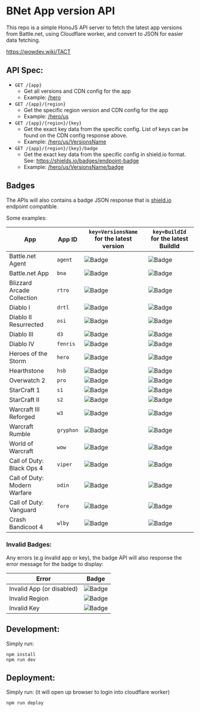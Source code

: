 # BNet App version API

This repo is a simple HonoJS API server to fetch the latest app versions from Battle.net, using Cloudflare worker, and convert to JSON for easier data fetching.

https://wowdev.wiki/TACT

## API Spec:

- <code>GET /{app}</code>
  - Get all versions and CDN config for the app
  - Example: [/hero](https://bnet-version.jamiephan.workers.dev/hero)
- <code>GET /{app}/{region}</code>
  - Get the specific region version and CDN config for the app
  - Example: [/hero/us](https://bnet-version.jamiephan.workers.dev/hero/us)
- <code>GET /{app}/{region}/{key}</code>
  - Get the exact key data from the specific config. List of keys can be found on the CDN config response above.
  - Example: [/hero/us/VersionsName](https://bnet-version.jamiephan.workers.dev/hero/us/VersionsName)
- <code>GET /{app}/{region}/{key}/badge</code>
  - Get the exact key data from the specific config in shield.io format. See: https://shields.io/badges/endpoint-badge
  - Example: [/hero/us/VersionsName/badge](https://bnet-version.jamiephan.workers.dev/hero/us/VersionsName/badge)

## Badges

The APIs will also contains a badge JSON response that is [shield.io](https://shields.io/badges/endpoint-badge) endpoint compatible.

Some examples:

| App                          | App ID    | `key=VersionsName` for the latest version                                                                                            | `key=BuildId` for the latest BuildId                                                                                            |
| ---------------------------- | --------- | ------------------------------------------------------------------------------------------------------------------------------------ | ------------------------------------------------------------------------------------------------------------------------------- |
| Battle.net Agent             | `agent`   | ![Badge](https://img.shields.io/endpoint?url=https%3A%2F%2Fbnet-version.jamiephan.workers.dev%2Fagent%2Fus%2FVersionsName%2Fbadge)   | ![Badge](https://img.shields.io/endpoint?url=https%3A%2F%2Fbnet-version.jamiephan.workers.dev%2Fagent%2Fus%2FBuildId%2Fbadge)   |
| Battle.net App               | `bna`     | ![Badge](https://img.shields.io/endpoint?url=https%3A%2F%2Fbnet-version.jamiephan.workers.dev%2Fbna%2Fus%2FVersionsName%2Fbadge)     | ![Badge](https://img.shields.io/endpoint?url=https%3A%2F%2Fbnet-version.jamiephan.workers.dev%2Fbna%2Fus%2FBuildId%2Fbadge)     |
| Blizzard Arcade Collection   | `rtro`    | ![Badge](https://img.shields.io/endpoint?url=https%3A%2F%2Fbnet-version.jamiephan.workers.dev%2Frtro%2Fus%2FVersionsName%2Fbadge)    | ![Badge](https://img.shields.io/endpoint?url=https%3A%2F%2Fbnet-version.jamiephan.workers.dev%2Frtro%2Fus%2FBuildId%2Fbadge)    |
| Diablo I                     | `drtl`    | ![Badge](https://img.shields.io/endpoint?url=https%3A%2F%2Fbnet-version.jamiephan.workers.dev%2Fdrtl%2Fus%2FVersionsName%2Fbadge)    | ![Badge](https://img.shields.io/endpoint?url=https%3A%2F%2Fbnet-version.jamiephan.workers.dev%2Fdrtl%2Fus%2FBuildId%2Fbadge)    |
| Diablo II Resurrected        | `osi`     | ![Badge](https://img.shields.io/endpoint?url=https%3A%2F%2Fbnet-version.jamiephan.workers.dev%2Fosi%2Fus%2FVersionsName%2Fbadge)     | ![Badge](https://img.shields.io/endpoint?url=https%3A%2F%2Fbnet-version.jamiephan.workers.dev%2Fosi%2Fus%2FBuildId%2Fbadge)     |
| Diablo III                   | `d3`      | ![Badge](https://img.shields.io/endpoint?url=https%3A%2F%2Fbnet-version.jamiephan.workers.dev%2Fd3%2Fus%2FVersionsName%2Fbadge)      | ![Badge](https://img.shields.io/endpoint?url=https%3A%2F%2Fbnet-version.jamiephan.workers.dev%2Fd3%2Fus%2FBuildId%2Fbadge)      |
| Diablo IV                    | `fenris`  | ![Badge](https://img.shields.io/endpoint?url=https%3A%2F%2Fbnet-version.jamiephan.workers.dev%2Ffenris%2Fus%2FVersionsName%2Fbadge)  | ![Badge](https://img.shields.io/endpoint?url=https%3A%2F%2Fbnet-version.jamiephan.workers.dev%2Ffenris%2Fus%2FBuildId%2Fbadge)  |
| Heroes of the Storm          | `hero`    | ![Badge](https://img.shields.io/endpoint?url=https%3A%2F%2Fbnet-version.jamiephan.workers.dev%2Fhero%2Fus%2FVersionsName%2Fbadge)    | ![Badge](https://img.shields.io/endpoint?url=https%3A%2F%2Fbnet-version.jamiephan.workers.dev%2Fhero%2Fus%2FBuildId%2Fbadge)    |
| Hearthstone                  | `hsb`     | ![Badge](https://img.shields.io/endpoint?url=https%3A%2F%2Fbnet-version.jamiephan.workers.dev%2Fhsb%2Fus%2FVersionsName%2Fbadge)     | ![Badge](https://img.shields.io/endpoint?url=https%3A%2F%2Fbnet-version.jamiephan.workers.dev%2Fhsb%2Fus%2FBuildId%2Fbadge)     |
| Overwatch 2                  | `pro`     | ![Badge](https://img.shields.io/endpoint?url=https%3A%2F%2Fbnet-version.jamiephan.workers.dev%2Fpro%2Fus%2FVersionsName%2Fbadge)     | ![Badge](https://img.shields.io/endpoint?url=https%3A%2F%2Fbnet-version.jamiephan.workers.dev%2Fpro%2Fus%2FBuildId%2Fbadge)     |
| StarCraft 1                  | `s1`      | ![Badge](https://img.shields.io/endpoint?url=https%3A%2F%2Fbnet-version.jamiephan.workers.dev%2Fs1%2Fus%2FVersionsName%2Fbadge)      | ![Badge](https://img.shields.io/endpoint?url=https%3A%2F%2Fbnet-version.jamiephan.workers.dev%2Fs1%2Fus%2FBuildId%2Fbadge)      |
| StarCraft II                 | `s2`      | ![Badge](https://img.shields.io/endpoint?url=https%3A%2F%2Fbnet-version.jamiephan.workers.dev%2Fs2%2Fus%2FVersionsName%2Fbadge)      | ![Badge](https://img.shields.io/endpoint?url=https%3A%2F%2Fbnet-version.jamiephan.workers.dev%2Fs2%2Fus%2FBuildId%2Fbadge)      |
| Warcraft III Reforged        | `w3`      | ![Badge](https://img.shields.io/endpoint?url=https%3A%2F%2Fbnet-version.jamiephan.workers.dev%2Fw3%2Fus%2FVersionsName%2Fbadge)      | ![Badge](https://img.shields.io/endpoint?url=https%3A%2F%2Fbnet-version.jamiephan.workers.dev%2Fw3%2Fus%2FBuildId%2Fbadge)      |
| Warcraft Rumble              | `gryphon` | ![Badge](https://img.shields.io/endpoint?url=https%3A%2F%2Fbnet-version.jamiephan.workers.dev%2Fgryphon%2Fus%2FVersionsName%2Fbadge) | ![Badge](https://img.shields.io/endpoint?url=https%3A%2F%2Fbnet-version.jamiephan.workers.dev%2Fgryphon%2Fus%2FBuildId%2Fbadge) |
| World of Warcraft            | `wow`     | ![Badge](https://img.shields.io/endpoint?url=https%3A%2F%2Fbnet-version.jamiephan.workers.dev%2Fwow%2Fus%2FVersionsName%2Fbadge)     | ![Badge](https://img.shields.io/endpoint?url=https%3A%2F%2Fbnet-version.jamiephan.workers.dev%2Fwow%2Fus%2FBuildId%2Fbadge)     |
| Call of Duty: Black Ops 4    | `viper`   | ![Badge](https://img.shields.io/endpoint?url=https%3A%2F%2Fbnet-version.jamiephan.workers.dev%2Fviper%2Fus%2FVersionsName%2Fbadge)   | ![Badge](https://img.shields.io/endpoint?url=https%3A%2F%2Fbnet-version.jamiephan.workers.dev%2Fviper%2Fus%2FBuildId%2Fbadge)   |
| Call of Duty: Modern Warfare | `odin`    | ![Badge](https://img.shields.io/endpoint?url=https%3A%2F%2Fbnet-version.jamiephan.workers.dev%2Fodin%2Fus%2FVersionsName%2Fbadge)    | ![Badge](https://img.shields.io/endpoint?url=https%3A%2F%2Fbnet-version.jamiephan.workers.dev%2Fodin%2Fus%2FBuildId%2Fbadge)    |
| Call of Duty: Vanguard       | `fore`    | ![Badge](https://img.shields.io/endpoint?url=https%3A%2F%2Fbnet-version.jamiephan.workers.dev%2Ffore%2Fus%2FVersionsName%2Fbadge)    | ![Badge](https://img.shields.io/endpoint?url=https%3A%2F%2Fbnet-version.jamiephan.workers.dev%2Ffore%2Fus%2FBuildId%2Fbadge)    |
| Crash Bandicoot 4            | `wlby`    | ![Badge](https://img.shields.io/endpoint?url=https%3A%2F%2Fbnet-version.jamiephan.workers.dev%2Fwlby%2Fus%2FVersionsName%2Fbadge)    | ![Badge](https://img.shields.io/endpoint?url=https%3A%2F%2Fbnet-version.jamiephan.workers.dev%2Fwlby%2Fus%2FBuildId%2Fbadge)    |

### Invalid Badges:

Any errors (e.g invalid app or key), the badge API will also response the error message for the badge to display:

| Error                     | Badge                                                                                                                                |
| ------------------------- | ------------------------------------------------------------------------------------------------------------------------------------ |
| Invalid App (or disabled) | ![Badge](https://img.shields.io/endpoint?url=https%3A%2F%2Fbnet-version.jamiephan.workers.dev%2Fstorm%2Fus%2FVersionsName%2Fbadge)   |
| Invalid Region            | ![Badge](https://img.shields.io/endpoint?url=https%3A%2F%2Fbnet-version.jamiephan.workers.dev%2Fpro%2Fxyzxyz%2FVersionsName%2Fbadge) |
| Invalid Key               | ![Badge](https://img.shields.io/endpoint?url=https%3A%2F%2Fbnet-version.jamiephan.workers.dev%2Fpro%2Fus%2FXyzXyzXyz%2Fbadge)        |

## Development:

Simply run:

```
npm install
npm run dev
```

## Deployment:

Simply run: (it will open up browser to login into cloudflare worker)

```
npm run deploy
```
